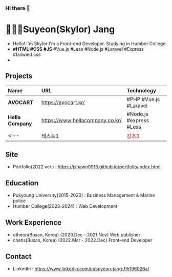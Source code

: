 ### Hi there 👋
# 🙋🏻‍♀️Suyeon(Skylor) Jang
- Hello! I'm Skylor
I'm a Front-end Developer.
Studying in Humber College
- **#HTML** **#CSS** **#JS** #Vue.js #Less #Node.js #Laravel #Express #tailwind.css
- 
## Projects
|Name|URL|Technology|
|:---|:---|:---|
|**AVOCART**|https://avocart.kr/|#PHP #Vue.js #Laravel|
|**Hella Company**|https://www.hellacompany.co.kr/|#Node.js #express #Less|
<!-- |테스트1|<span style="color:red">강조3</span>|테스트3| -->

## Site
- Portfolio(2022 ver.) : https://jshawn0916.github.io/portfolio/index.html
## Education
- Pukyoung University(2015-2020) : Business Management & Marine police
- Humber College(2023-2024) : Web Development
## Work Experience
- otheon(Busan, Korea) (2020.Dec - 2021.Nov)
    Web publisher
- chatis(Busan, Korea) (2022.Mar - 2022.Dec)
    Front-end Developer
## Contact
- LinkedIn : https://www.linkedin.com/in/suyeon-jang-95196026a/

